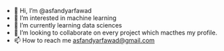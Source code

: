 - 👋 Hi, I’m @asfandyarfawad
- 👀 I’m interested in machine learning
- 🌱 I’m currently learning data sciences
- 💞️ I’m looking to collaborate on every project which macthes my profile.
- 📫 How to reach me asfandyarfawad@gmail.com

<!---
asfandyarfawad/asfandyarfawad is a ✨ special ✨ repository because its `README.md` (this file) appears on your GitHub profile.
You can click the Preview link to take a look at your changes.
--->
